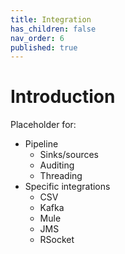 ```yaml
---
title: Integration
has_children: false
nav_order: 6
published: true
---
```


# Introduction

Placeholder for:
- Pipeline
  - Sinks/sources
  - Auditing
  - Threading
- Specific integrations
  - CSV
  - Kafka
  - Mule
  - JMS
  - RSocket
